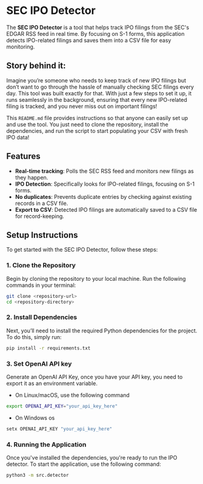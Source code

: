 # SEC IPO Detector

The **SEC IPO Detector** is a tool that helps track IPO filings from the SEC's EDGAR RSS feed in real time. By focusing on S-1 forms, this application detects IPO-related filings and saves them into a CSV file for easy monitoring.

## Story behind it:

Imagine you’re someone who needs to keep track of new IPO filings but don’t want to go through the hassle of manually checking SEC filings every day. This tool was built exactly for that. With just a few steps to set it up, it runs seamlessly in the background, ensuring that every new IPO-related filing is tracked, and you never miss out on important filings!

This `README.md` file provides instructions so that anyone can easily set up and use the tool. You just need to clone the repository, install the dependencies, and run the script to start populating your CSV with fresh IPO data!

## Features

- **Real-time tracking**: Polls the SEC RSS feed and monitors new filings as they happen.
- **IPO Detection**: Specifically looks for IPO-related filings, focusing on S-1 forms.
- **No duplicates**: Prevents duplicate entries by checking against existing records in a CSV file.
- **Export to CSV**: Detected IPO filings are automatically saved to a CSV file for record-keeping.

## Setup Instructions
To get started with the SEC IPO Detector, follow these steps:

### 1. Clone the Repository
Begin by cloning the repository to your local machine. Run the following commands in your terminal:

```bash
git clone <repository-url>
cd <repository-directory>
```

### 2. Install Dependencies
Next, you’ll need to install the required Python dependencies for the project. To do this, simply run:
    
```bash
pip install -r requirements.txt
```
### 3. Set OpenAI API key
Generate an OpenAI API Key, once you have your API key, you need to export it as an environment variable. 

* On Linux/macOS, use the following command
```bash
export OPENAI_API_KEY="your_api_key_here"
```
* On Windows os
```bash
setx OPENAI_API_KEY "your_api_key_here"
```


### 4. Running the Application
Once you've installed the dependencies, you're ready to run the IPO detector. To start the application, use the following command:
    
```bash
python3 -m src.detector
```
